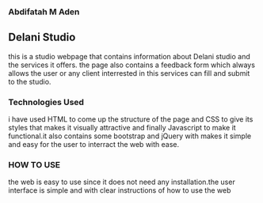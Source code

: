 ### Abdifatah M Aden

## Delani Studio

this is a studio webpage that contains information about Delani studio and the services it offers.
the page also contains a feedback form which always allows the user or any client interrested in this services can fill and submit to the studio.

### Technologies Used
i have used HTML to come up the structure of the page and CSS to give its styles that makes it visually attractive and finally Javascript to make it functional.it also contains some bootstrap and jQuery with makes it simple and  easy for the user to interract the web with ease.

### HOW TO USE
 the web is easy to use since it does not need any installation.the user interface is simple and with clear instructions of how to use the web